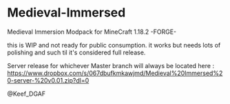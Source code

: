 # Medieval-Immersed
Medieval Immersion Modpack for MineCraft 1.18.2 -FORGE-

this is WIP and not ready for public consumption. it works but needs lots of polishing and such til it's considered full release.

Server release for whichever Master branch will always be located here :
https://www.dropbox.com/s/067dbufkmkawjmd/Medieval%20Immersed%20-server-%20v0.01.zip?dl=0

@Keef_DGAF

